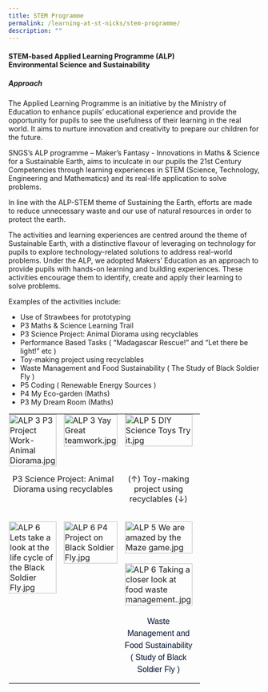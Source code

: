 ```yaml
---
title: STEM Programme
permalink: /learning-at-st-nicks/stem-programme/
description: ""
---
```

#### **STEM-based Applied Learning Programme (ALP)**<br>**Environmental Science and Sustainability**
  
##### **Approach**

The Applied Learning Programme is an initiative by the Ministry of Education to enhance pupils’ educational experience and provide the opportunity for pupils to see the usefulness of their learning in the real world. It aims to nurture innovation and creativity to prepare our children for the future.

  

SNGS’s ALP programme – Maker’s Fantasy - Innovations in Maths &amp; Science for a Sustainable Earth, aims to inculcate in our pupils the 21st Century Competencies through learning experiences in STEM (Science, Technology, Engineering and Mathematics) and its real-life application to solve problems.

  

In line with the ALP-STEM theme of Sustaining the Earth, efforts are made to reduce unnecessary waste and our use of natural resources in order to protect the earth.

  

The activities and learning experiences are centred around the theme of Sustainable Earth, with a distinctive flavour of leveraging on technology for pupils to explore technology-related solutions to address real-world problems. Under the ALP, we adopted Makers’ Education as an approach to provide pupils with hands-on learning and building experiences. These activities encourage them to identify, create and apply their learning to solve problems.

  
Examples of the activities include:  
  

*   Use of Strawbees for prototyping
*   P3 Maths &amp; Science Learning Trail
*   P3 Science Project: Animal Diorama using recyclables
*   Performance Based Tasks ( “Madagascar Rescue!” and “Let there be light!” etc )
*   Toy-making project using recyclables
*   Waste Management and Food Sustainability ( The Study of Black Soldier Fly )
*   P5 Coding ( Renewable Energy Sources )
*   P4 My Eco-garden (Maths)
*   P3 My Dream Room (Maths)

  

<table style="margin: auto; outline: 0px; padding: 0px; border-collapse: collapse; clear: both; border: 1px solid transparent; table-layout: fixed; width: 713.5px;" class="ive_eobj_center ives_tab_kosong"><tbody style="margin: 0px; outline: 0px; padding: 0px;"><tr style="margin: 0px; outline: 0px; padding: 0px;"><td style="margin: 0px; outline: 0px; padding: 0px 15px 15px 0px; vertical-align: top; width: 60px;"><img style="margin: auto; outline: 0px; padding: 0px; border: none; max-width: 100%; clear: both; display: block;" class="ive_eobj_center" alt="ALP 3 P3 Project Work- Animal Diorama.jpg" width="100%" src="https://chijstnicholasgirls.moe.edu.sg/qql/slot/u569/Pri%20Learning%20at%20St%20Nicks/STEM/ALP%203%20P3%20Project%20Work-%20Animal%20Diorama.jpg"></td><td style="margin: 0px; outline: 0px; padding: 0px 15px 15px 0px; vertical-align: top; width: 60px;"><img style="margin: auto; outline: 0px; padding: 0px; border: none; max-width: 100%; clear: both; display: block;" class="ive_eobj_center" alt="ALP 3 Yay Great teamwork.jpg" width="100%" src="https://chijstnicholasgirls.moe.edu.sg/qql/slot/u569/Pri%20Learning%20at%20St%20Nicks/STEM/ALP%203%20Yay%20Great%20teamwork.jpg"></td><td style="margin: 0px; outline: 0px; padding: 0px 15px 15px 0px; vertical-align: top; width: 60px;"><img style="margin: auto; outline: 0px; padding: 0px; border: none; max-width: 100%; clear: both; display: block;" class="ive_eobj_center" alt="ALP 5 DIY Science Toys Try it.jpg" width="100%" src="https://chijstnicholasgirls.moe.edu.sg/qql/slot/u569/Pri%20Learning%20at%20St%20Nicks/STEM/ALP%205%20DIY%20Science%20Toys%20Try%20it.jpg"></td></tr><tr style="margin: 0px; outline: 0px; padding: 0px;"><td style="margin: 0px; outline: 0px; padding: 0px 15px 15px 0px; vertical-align: top; text-align: center;" colspan="2">P3 Science Project: Animal Diorama using recyclables</td><td style="margin: 0px; outline: 0px; padding: 0px 15px 15px 0px; vertical-align: top; text-align: center; width: 60px;">(↑) Toy-making project using recyclables (↓)</td></tr><tr style="margin: 0px; outline: 0px; padding: 0px;"><td style="margin: 0px; outline: 0px; padding: 0px 15px 15px 0px; vertical-align: top;">&nbsp;<img style="margin: auto; outline: 0px; padding: 0px; border: none; max-width: 100%; clear: both; display: block;" class="ive_eobj_center" alt="ALP 6 Lets take a look at the life cycle of the Black Soldier Fly.jpg" width="100%" src="https://chijstnicholasgirls.moe.edu.sg/qql/slot/u569/Pri%20Learning%20at%20St%20Nicks/STEM/ALP%206%20Lets%20take%20a%20look%20at%20the%20life%20cycle%20of%20the%20Black%20Soldier%20Fly.jpg"></td><td style="margin: 0px; outline: 0px; padding: 0px 15px 15px 0px; vertical-align: top;">&nbsp;<img style="margin: 0px 10px 0px 0px; outline: 0px; padding: 0px; border: none; max-width: 100%; float: left;" class="ive_eobj_left" alt="ALP 6 P4 Project on Black Soldier Fly.jpg" width="100%" src="https://chijstnicholasgirls.moe.edu.sg/qql/slot/u569/Pri%20Learning%20at%20St%20Nicks/STEM/ALP%206%20P4%20Project%20on%20Black%20Soldier%20Fly.jpg"></td><td style="margin: 0px; outline: 0px; padding: 0px 15px 15px 0px; vertical-align: top;">&nbsp;<img style="margin: auto; outline: 0px; padding: 0px; border: none; max-width: 100%; clear: both; display: block;" class="ive_eobj_center" alt="ALP 5 We are amazed by the Maze game.jpg" width="100%" src="https://chijstnicholasgirls.moe.edu.sg/qql/slot/u569/Pri%20Learning%20at%20St%20Nicks/STEM/ALP%205%20We%20are%20amazed%20by%20the%20Maze%20game.jpg"><br style="margin: 0px; outline: 0px; padding: 0px;"><img style="margin: auto; outline: 0px; padding: 0px; border: none; max-width: 100%; clear: both; display: block;" class="ive_eobj_center" alt="ALP 6 Taking a closer look at food waste management..jpg" width="100%" src="https://chijstnicholasgirls.moe.edu.sg/qql/slot/u569/Pri%20Learning%20at%20St%20Nicks/STEM/ALP%206%20Taking%20a%20closer%20look%20at%20food%20waste%20management..jpg"><br style="margin: 0px; outline: 0px; padding: 0px;"><div style="margin: 0px; outline: 0px; padding: 0px; line-height: 24px; color: rgb(0, 18, 45); font-family: Mulish, sans-serif; font-size: 16px; text-align: center;"><span style="margin: 0px; outline: 0px; padding: 0px; background-color: initial;">Waste Management and Food&nbsp;</span><span style="margin: 0px; outline: 0px; padding: 0px; background-color: initial; text-align: left;">Sustainability</span></div><div style="margin: 0px; outline: 0px; padding: 0px; line-height: 24px; color: rgb(0, 18, 45); font-family: Mulish, sans-serif; font-size: 16px; text-align: center;"><span style="margin: 0px; outline: 0px; padding: 0px; background-color: initial;">( Study of Black Soldier Fly )</span></div></td></tr></tbody></table>